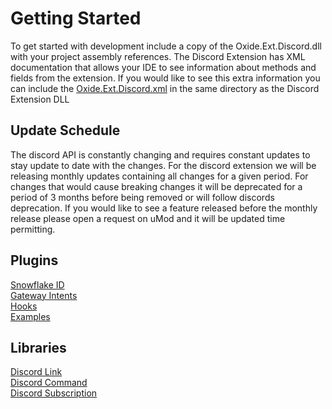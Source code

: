 # Getting Started

To get started with development include a copy of the Oxide.Ext.Discord.dll with your project assembly references.
The Discord Extension has XML documentation that allows your IDE to see information about methods and fields from the extension.
If you would like to see this extra information you can include the [Oxide.Ext.Discord.xml](../Oxide.Ext.Discord.xml) in the same directory as the Discord Extension DLL

## Update Schedule
The discord API is constantly changing and requires constant updates to stay update to date with the changes. 
For the discord extension we will be releasing monthly updates containing all changes for a given period.
For changes that would cause breaking changes it will be deprecated for a period of 3 months before being removed or will follow discords deprecation.
If you would like to see a feature released before the monthly release please open a request on uMod and it will be updated time permitting.

## Plugins

[Snowflake ID](Snowflake.md)  
[Gateway Intents](GatewayIntents.md)  
[Hooks](Hooks.md)  
[Examples](Plugins/Examples.md)

## Libraries

[Discord Link](DiscordLink.md)  
[Discord Command](DiscordCommand.md)  
[Discord Subscription](DiscordSubscriptions.md)
